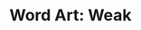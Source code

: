 ---
layout: post
title: "Word Art: Weak"
categories: [art]
images:
  thumb:
      id: portfolio/word-art-weak/word-art-weak-thumbnail
  feature:
    - id: portfolio/word-art-weak/word-art-weak
tags:
  - elm
  - school
  - black-and-white
  - digital
  - illustration
  - procreate
  - op-art
---